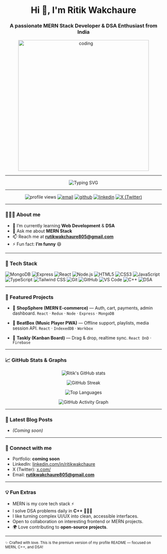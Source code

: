 <!-- Profile Header -->

<h1 align="center">Hi 👋, I'm Ritik Wakchaure</h1>
<h3 align="center">A passionate MERN Stack Developer & DSA Enthusiast from India</h3>

<p align="center">
  <img alt="coding" width="420" src="https://user-images.githubusercontent.com/55389276/140866485-8fb1c876-9a8f-4d6a-98dc-08c4981eaf70.gif" />
</p>

---

<!-- Dynamic Typing Effect -->

<p align="center">
  <img src="https://readme-typing-svg.demolab.com?font=Fira+Code&size=22&pause=1000&color=00C2FF&center=true&vCenter=true&width=600&lines=MERN+Stack+Developer;Frontend+Specialist;DSA+Learner;C%2B%2B+Programmer;Open+Source+Contributor" alt="Typing SVG" />
</p>

---

<!-- Badges / Counters -->

<p align="center">
  <img src="https://komarev.com/ghpvc/?username=ritikwakchaure&label=Profile%20views&color=0e75b6&style=flat" alt="profile views"/>
  <a href="mailto:rutikwakchaure805@gmail.com"><img src="https://img.shields.io/badge/Email-rutikwakchaure805%40gmail.com-blue?logo=gmail" alt="email"/></a>
  <a href="https://github.com/ritikwakchaure" target="_blank"><img src="https://img.shields.io/badge/GitHub-ritikwakchaure-black?logo=github" alt="github"/></a>
  <a href="https://www.linkedin.com/in/ritikwakchaure" target="_blank"><img src="https://img.shields.io/badge/LinkedIn-Connect-blue?logo=linkedin" alt="linkedin"/></a>
  <a href="https://x.com/" target="_blank"><img src="https://img.shields.io/badge/Follow%20on%20X-000000?logo=x" alt="X (Twitter)"/></a>
</p>

---

### 👨🏻‍💻 About me

* 🌱 I’m currently learning **Web Development** & **DSA**
* 💬 Ask me about **MERN Stack**
* 📫 Reach me at **[rutikwakchaure805@gmail.com](mailto:rutikwakchaure805@gmail.com)**
* ⚡ Fun fact: **I’m funny** 😄

---

### 🧰 Tech Stack

<p>
  <!-- MERN -->
  <img src="https://img.shields.io/badge/MongoDB-47A248?logo=mongodb&logoColor=white" alt="MongoDB"/>
  <img src="https://img.shields.io/badge/Express-000000?logo=express&logoColor=white" alt="Express"/>
  <img src="https://img.shields.io/badge/React-20232A?logo=react&logoColor=61DAFB" alt="React"/>
  <img src="https://img.shields.io/badge/Node.js-339933?logo=nodedotjs&logoColor=white" alt="Node.js"/>

  <!-- Frontend -->

  <img src="https://img.shields.io/badge/HTML5-E34F26?logo=html5&logoColor=white" alt="HTML5"/>
  <img src="https://img.shields.io/badge/CSS3-1572B6?logo=css3&logoColor=white" alt="CSS3"/>
  <img src="https://img.shields.io/badge/JavaScript-F7DF1E?logo=javascript&logoColor=black" alt="JavaScript"/>
  <img src="https://img.shields.io/badge/TypeScript-3178C6?logo=typescript&logoColor=white" alt="TypeScript"/>
  <img src="https://img.shields.io/badge/Tailwind-38B2AC?logo=tailwind-css&logoColor=white" alt="Tailwind CSS"/>

  <!-- Backend & Tools -->

  <img src="https://img.shields.io/badge/Git-F05032?logo=git&logoColor=white" alt="Git"/>
  <img src="https://img.shields.io/badge/GitHub-181717?logo=github&logoColor=white" alt="GitHub"/>
  <img src="https://img.shields.io/badge/VS%20Code-007ACC?logo=visual-studio-code&logoColor=white" alt="VS Code"/>

  <!-- Programming & DSA -->

  <img src="https://img.shields.io/badge/C++-00599C?logo=c%2B%2B&logoColor=white" alt="C++"/>
  <img src="https://img.shields.io/badge/Data%20Structures%20%26%20Algorithms-2E8B57?logo=codeforces&logoColor=white" alt="DSA"/>
</p>

---

### 🚀 Featured Projects

* 🛒 **ShopSphere (MERN E‑commerce)** — Auth, cart, payments, admin dashboard.
  `React` · `Redux` · `Node` · `Express` · `MongoDB`

* 🎵 **BeatBox (Music Player PWA)** — Offline support, playlists, media session API.
  `React` · `IndexedDB` · `Workbox`

* 📌 **Taskly (Kanban Board)** — Drag & drop, realtime sync.
  `React DnD` · `Firebase`

---

### 📈 GitHub Stats & Graphs

<p align="center">
  <img src="https://github-readme-stats.vercel.app/api?username=ritikwakchaure&show_icons=true&theme=transparent" alt="Ritik's GitHub stats" />
</p>
<p align="center">
  <img src="https://streak-stats.demolab.com?user=ritikwakchaure&theme=transparent" alt="GitHub Streak" />
</p>
<p align="center">
  <img src="https://github-readme-stats.vercel.app/api/top-langs/?username=ritikwakchaure&layout=compact&theme=transparent" alt="Top Languages" />
</p>
<p align="center">
  <img src="https://github-readme-activity-graph.vercel.app/graph?username=ritikwakchaure&theme=github-compact" alt="GitHub Activity Graph" />
</p>

---

### 📝 Latest Blog Posts

<!-- BLOG-POST-LIST:START -->

* *(Coming soon)*

<!-- BLOG-POST-LIST:END -->

---

### 🤝 Connect with me

* Portfolio: **coming soon**
* LinkedIn: [linkedin.com/in/ritikwakchaure](https://www.linkedin.com/in/ritikwakchaure)
* X (Twitter): [x.com/](https://x.com/)
* Email: **[rutikwakchaure805@gmail.com](mailto:rutikwakchaure805@gmail.com)**

---

### 💡 Fun Extras

* MERN is my core tech stack ⚡
* I solve DSA problems daily in **C++** 🧑🏻‍💻
* I like turning complex UI/UX into clean, accessible interfaces.
* Open to collaboration on interesting frontend or MERN projects.
* 🌍 Love contributing to **open-source projects**.

---

<sub>✨ Crafted with love. This is the premium version of my profile README — focused on MERN, C++, and DSA!</sub>
